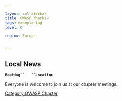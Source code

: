 ```yaml
---

layout: col-sidebar
title: OWASP Kharkiv
tags: example-tag
level: 0

region: Europe


---
```

## Local News

**`Meeting``   ``Location`**

Everyone is welcome to join us at our chapter meetings.

[Category:OWASP Chapter](Category:OWASP_Chapter "wikilink")
